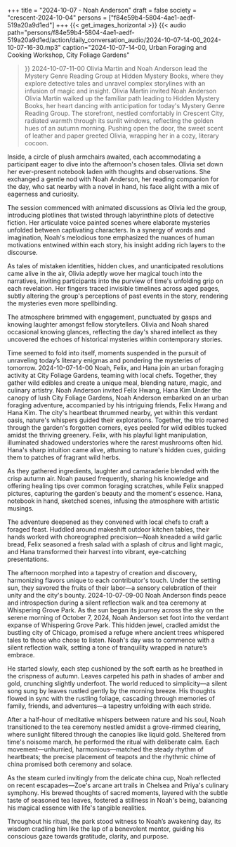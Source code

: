 +++
title = "2024-10-07 - Noah Anderson"
draft = false
society = "crescent-2024-10-04"
persons = ["f84e59b4-5804-4ae1-aedf-519a20a9d1ed"]
+++
{{< get_images_horizontal >}}
{{< audio
    path="persons/f84e59b4-5804-4ae1-aedf-519a20a9d1ed/action/daily_conversation_audio/2024-10-07-14-00_2024-10-07-16-30.mp3" 
    caption="2024-10-07-14-00, Urban Foraging and Cooking Workshop, City Foliage Gardens"
>}}
2024-10-07-11-00
Olivia Martin and Noah Anderson lead the Mystery Genre Reading Group at Hidden Mystery Books, where they explore detective tales and unravel complex storylines with an infusion of magic and insight.
Olivia Martin invited Noah Anderson
Olivia Martin walked up the familiar path leading to Hidden Mystery Books, her heart dancing with anticipation for today's Mystery Genre Reading Group. The storefront, nestled comfortably in Crescent City, radiated warmth through its sunlit windows, reflecting the golden hues of an autumn morning. Pushing open the door, the sweet scent of leather and paper greeted Olivia, wrapping her in a cozy, literary cocoon.

Inside, a circle of plush armchairs awaited, each accommodating a participant eager to dive into the afternoon's chosen tales. Olivia set down her ever-present notebook laden with thoughts and observations. She exchanged a gentle nod with Noah Anderson, her reading companion for the day, who sat nearby with a novel in hand, his face alight with a mix of eagerness and curiosity.

The session commenced with animated discussions as Olivia led the group, introducing plotlines that twisted through labyrinthine plots of detective fiction. Her articulate voice painted scenes where elaborate mysteries unfolded between captivating characters. In a synergy of words and imagination, Noah's melodious tone emphasized the nuances of human motivations entwined within each story, his insight adding rich layers to the discourse.

As tales of mistaken identities, hidden clues, and unanticipated resolutions came alive in the air, Olivia adeptly wove her magical touch into the narratives, inviting participants into the purview of time's unfolding grip on each revelation. Her fingers traced invisible timelines across aged pages, subtly altering the group's perceptions of past events in the story, rendering the mysteries even more spellbinding.

The atmosphere brimmed with engagement, punctuated by gasps and knowing laughter amongst fellow storytellers. Olivia and Noah shared occasional knowing glances, reflecting the day's shared intellect as they uncovered the echoes of historical mysteries within contemporary stories.

Time seemed to fold into itself, moments suspended in the pursuit of unraveling today’s literary enigmas and pondering the mysteries of tomorrow.
2024-10-07-14-00
Noah, Felix, and Hana join an urban foraging activity at City Foliage Gardens, teaming with local chefs. Together, they gather wild edibles and create a unique meal, blending nature, magic, and culinary artistry.
Noah Anderson invited Felix Hwang, Hana Kim
Under the canopy of lush City Foliage Gardens, Noah Anderson embarked on an urban foraging adventure, accompanied by his intriguing friends, Felix Hwang and Hana Kim. The city's heartbeat thrummed nearby, yet within this verdant oasis, nature's whispers guided their explorations. Together, the trio roamed through the garden's forgotten corners, eyes peeled for wild edibles tucked amidst the thriving greenery. Felix, with his playful light manipulation, illuminated shadowed understories where the rarest mushrooms often hid. Hana's sharp intuition came alive, attuning to nature's hidden cues, guiding them to patches of fragrant wild herbs.

As they gathered ingredients, laughter and camaraderie blended with the crisp autumn air. Noah paused frequently, sharing his knowledge and offering healing tips over common foraging scratches, while Felix snapped pictures, capturing the garden's beauty and the moment's essence. Hana, notebook in hand, sketched scenes, infusing the atmosphere with artistic musings. 

The adventure deepened as they convened with local chefs to craft a foraged feast. Huddled around makeshift outdoor kitchen tables, their hands worked with choreographed precision—Noah kneaded a wild garlic bread, Felix seasoned a fresh salad with a splash of citrus and light magic, and Hana transformed their harvest into vibrant, eye-catching presentations.

The afternoon morphed into a tapestry of creation and discovery, harmonizing flavors unique to each contributor's touch. Under the setting sun, they savored the fruits of their labor—a sensory celebration of their unity and the city's bounty.
2024-10-07-09-00
Noah Anderson finds peace and introspection during a silent reflection walk and tea ceremony at Whispering Grove Park.
As the sun began its journey across the sky on the serene morning of October 7, 2024, Noah Anderson set foot into the verdant expanse of Whispering Grove Park. This hidden jewel, cradled amidst the bustling city of Chicago, promised a refuge where ancient trees whispered tales to those who chose to listen. Noah's day was to commence with a silent reflection walk, setting a tone of tranquility wrapped in nature’s embrace.

He started slowly, each step cushioned by the soft earth as he breathed in the crispness of autumn. Leaves carpeted his path in shades of amber and gold, crunching slightly underfoot. The world reduced to simplicity—a silent song sung by leaves rustled gently by the morning breeze. His thoughts flowed in sync with the rustling foliage, cascading through memories of family, friends, and adventures—a tapestry unfolding with each stride.

After a half-hour of meditative whispers between nature and his soul, Noah transitioned to the tea ceremony nestled amidst a grove-rimmed clearing, where sunlight filtered through the canopies like liquid gold. Sheltered from time's noisome march, he performed the ritual with deliberate calm. Each movement—unhurried, harmonious—matched the steady rhythm of heartbeats; the precise placement of teapots and the rhythmic chime of china promised both ceremony and solace. 

As the steam curled invitingly from the delicate china cup, Noah reflected on recent escapades—Zoe's arcane art trails in Chelsea and Priya's culinary symphony. His brewed thoughts of sacred moments, layered with the subtle taste of seasoned tea leaves, fostered a stillness in Noah's being, balancing his magical essence with life's tangible realities.

Throughout his ritual, the park stood witness to Noah’s awakening day, its wisdom cradling him like the lap of a benevolent mentor, guiding his conscious gaze towards gratitude, clarity, and purpose.
